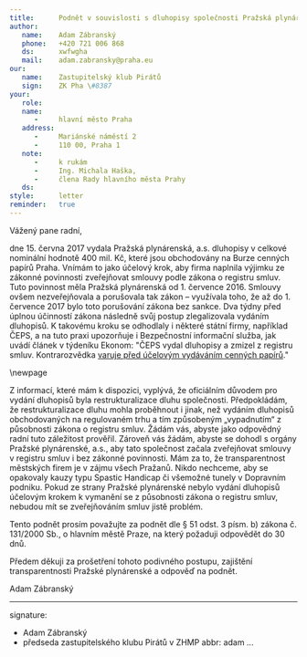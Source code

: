```yaml
---
title:      Podnět v souvislosti s dluhopisy společnosti Pražská plynárenská a.s.
author:
   name:    Adam Zábranský
   phone:   +420 721 006 868
   ds:      xwfwgha
   mail:    adam.zabransky@praha.eu
our:
   name:    Zastupitelský klub Pirátů
   sign:    ZK Pha \#8387
your:
   role:    
   name:    
      -     hlavní město Praha
   address:
      -     Mariánské náměstí 2
      -     110 00, Praha 1
   note:
      -     k rukám
      -     Ing. Michala Haška,
      -     člena Rady hlavního města Prahy
   ds:      
style:      letter
reminder:   true
---
```


Vážený pane radní,

dne 15. června 2017 vydala Pražská plynárenská, a.s. dluhopisy v celkové nominální hodnotě 400 mil. Kč, které jsou obchodovány na Burze cenných papírů Praha. Vnímám to jako účelový krok, aby firma naplnila výjimku ze zákonné povinnosti zveřejňovat smlouvy podle zákona o registru smluv. Tuto povinnost měla Pražská plynárenská od 1. července 2016. Smlouvy ovšem nezveřejňovala a porušovala tak zákon – využívala toho, že až do 1. července 2017 bylo toto porušování zákona bez sankce. Dva týdny před úplnou účinností zákona následně svůj postup zlegalizovala vydáním dluhopisů. K takovému kroku se odhodlaly i některé státní firmy, například ČEPS, a na tuto praxi upozorňuje i Bezpečnostní informační služba, jak uvádí článek v týdeníku Ekonom: "ČEPS vydal dluhopisy a zmizel z registru smluv. Kontrarozvědka [varuje před účelovým vydáváním cenných papírů](http://ekonom.ihned.cz/c1-65940410-ceps-vydal-dluhopisy-a-zmizel-z-registru-smluv-kontrarozvedka-varuje-pred-ucelovym-vydavanim-cennych-papiru)."

\newpage

Z informací, které mám k dispozici, vyplývá, že oficiálním důvodem pro vydání dluhopisů byla restrukturalizace dluhu společnosti. Předpokládám, že restrukturalizace dluhu mohla proběhnout i jinak, než vydáním dluhopisů obchodovaných na regulovaném trhu a tím způsobeným „vypadnutím“ z působnosti zákona o registru smluv. Žádám vás, abyste jako odpovědný radní tuto záležitost prověřil. Zároveň vás žádám, abyste se dohodl s orgány Pražské plynárenské, a.s., aby tato společnost začala zveřejňovat smlouvy v registru smluv i bez zákonné povinnosti. Mám za to, že transparentnost městských firem je v zájmu všech Pražanů. Nikdo nechceme, aby se opakovaly kauzy typu Spastic Handicap či všemožné tunely v Dopravním podniku. Pokud ze strany Pražské plynárenské nebylo vydání dluhopisů účelovým krokem k vymanění se z působnosti zákona o registru smluv, nebudou mít se zveřejňováním smluv jistě problém.

Tento podnět prosím považujte za podnět dle § 51 odst. 3 písm. b) zákona č. 131/2000 Sb., o hlavním městě Praze, na který požaduji odpovědět do 30 dnů.

Předem děkuji za prošetření tohoto podivného postupu, zajištění transparentnosti Pražské plynárenské a odpověď na podnět.

Adam Zábranský

---
signature: 
  - Adam Zábranský
  - předseda zastupitelského klubu Pirátů v ZHMP
abbr:       adam
...
